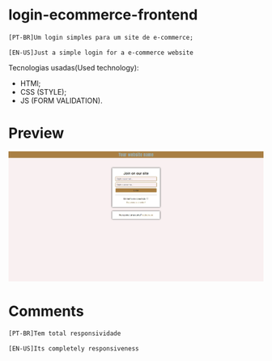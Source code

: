 # login-ecommerce-frontend
```
[PT-BR]Um login simples para um site de e-commerce;
```
```
[EN-US]Just a simple login for a e-commerce website
```
Tecnologias usadas(Used technology):
* HTMl;
* CSS (STYLE);
* JS (FORM VALIDATION).

# Preview

![front-ecommerce](image/front-ecommerce.jpg)

# Comments
```
[PT-BR]Tem total responsividade
```
```
[EN-US]Its completely responsiveness
```
